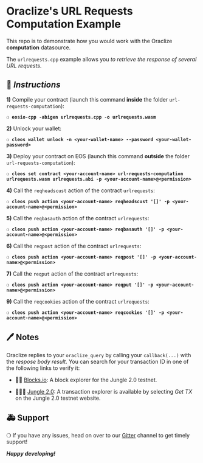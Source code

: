 # Oraclize's URL Requests Computation Example 

This repo is to demonstrate how you would work with the Oraclize **computation** datasource.

The `urlrequests.cpp` example allows you *to retrieve the response of several URL requests*.

## :page_with_curl: *Instructions*

**1)** Compile your contract (launch this command **inside** the folder `url-requests-computation`):

**`❍ eosio-cpp -abigen urlrequests.cpp -o urlrequests.wasm`**

**2)** Unlock your wallet:

**`❍ cleos wallet unlock -n <your-wallet-name> --password <your-wallet-password>`**

**3)** Deploy your contract on EOS (launch this command **outside** the folder `url-requests-computation`):

**`❍ cleos set contract <your-account-name> url-requests-computation urlrequests.wasm urlrequests.abi -p <your-account-name>@<permission>`**

**4)** Call the `reqheadscust` action of the contract `urlrequests`:

**`❍ cleos push action <your-account-name> reqheadscust '[]' -p <your-account-name>@<permission>`**

**5)** Call the `reqbasauth` action of the contract `urlrequests`:

**`❍ cleos push action <your-account-name> reqbasauth '[]' -p <your-account-name>@<permission>`**

**6)** Call the `reqpost` action of the contract `urlrequests`:

**`❍ cleos push action <your-account-name> reqpost '[]' -p <your-account-name>@<permission>`**

**7)** Call the `reqput` action of the contract `urlrequests`:

**`❍ cleos push action <your-account-name> reqput '[]' -p <your-account-name>@<permission>`**

**9)** Call the `reqcookies` action of the contract `urlrequests`:

**`❍ cleos push action <your-account-name> reqcookies '[]' -p <your-account-name>@<permission>`**

## :pen: Notes

Oraclize replies to your `oraclize_query` by calling your `callback(...)` with the *respose body result*. 
You can search for your transaction ID in one of the following links to verify it:

* :mag_right::ledger: [Blocks.io](https://jungle.bloks.io/): A block explorer for the Jungle 2.0 testnet.

* :palm_tree::lion::palm_tree: [Jungle 2.0](https://monitor.jungletestnet.io/#home): A transaction explorer is available by selecting *Get TX* on the Jungle 2.0 testnet website.

## :ambulance: Support

❍  If you have any issues, head on over to our [Gitter](https://gitter.im/oraclize/eos-api) channel
to get timely support!

***Happy developing!***
